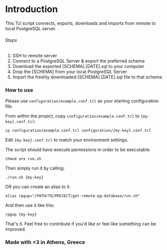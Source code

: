 # Introduction
This Tcl script connects, exports, downloads and imports from remote to local PostgreSQL server.

###### Steps
1. SSH to remote server
2. Connect to a PostgreSQL Server & export the preferred schema
3. Download the exported [SCHEMA].[DATE].sql to your computer
4. Drop the [SCHEMA] from your local PostgreSQL Server
5. Import the freshly downloaded [SCHEMA].[DATE].sql file to that schema


### How to use
Please use `configuration/example.conf.tcl` as your starting configuration file.

From within the project, copy `configuration/example.conf.tcl` to `{my-key}.conf.tcl`:
```
cp configuration/example.conf.tcl configuration/{my-key}.conf.tcl
```
Edit `{my-key}.conf.tcl` to match your environment settings.

The script should have execute permissions in order to be executable:
```
chmod u+x run.sh
```
Then simply run it by calling:
```
./run.sh {my-key}
```

OR you can create an alias to it:
```
alias rpgup="/PATH/TO/PROJECT/get-remote-pg-database/run.sh"
```
And then use it like this:
```
rpgup {my-key}
```

That's it. Feel free to contribute if you'd like or feel like something can be improved.

### Made with <3 in Athens, Greece
